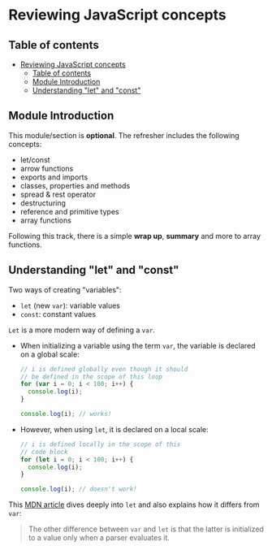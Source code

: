 # Reviewing JavaScript concepts

## Table of contents

- [Reviewing JavaScript concepts](#reviewing-javascript-concepts)
  - [Table of contents](#table-of-contents)
  - [Module Introduction](#module-introduction)
  - [Understanding "let" and "const"](#understanding-let-and-const)

<!-- Module Introduction -->

## Module Introduction

This module/section is **optional**. The refresher includes the following concepts:

- let/const
- arrow functions
- exports and imports
- classes, properties and methods
- spread & rest operator
- destructuring
- reference and primitive types
- array functions

Following this track, there is a simple **wrap up**, **summary** and more to array functions.

<!-- 12. Understanding "let" and "const" -->

## Understanding "let" and "const"

Two ways of creating "variables":

- `let` (new `var`): variable values
- `const`: constant values

`Let` is a more modern way of defining a `var`.

- When initializing a variable using the term `var`, the variable is declared on a global scale:

  ```javascript
  // i is defined globally even though it should
  // be defined in the scope of this loop
  for (var i = 0; i < 100; i++) {
    console.log(i);
  }

  console.log(i); // works!
  ```

- However, when using `let`, it is declared on a local scale:

  ```javascript
  // i is defined locally in the scope of this
  // code block
  for (let i = 0; i < 100; i++) {
    console.log(i);
  }

  console.log(i); // doesn't work!
  ```

This [MDN article](https://developer.mozilla.org/en-US/docs/Web/JavaScript/Reference/Statements/let#description) dives deeply into `let` and also explains how it differs from `var`:

> The other difference between `var` and `let` is that the latter is initialized to a value only when a parser evaluates it.
